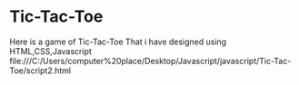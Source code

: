 # Tic-Tac-Toe
Here is a game of Tic-Tac-Toe That i have designed using HTML,CSS,Javascript
file:///C:/Users/computer%20place/Desktop/Javascript/javascript/Tic-Tac-Toe/script2.html
